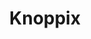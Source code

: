 ---
title: Knoppix
slug: knoppix
summary: Knoppix 安装光盘
help_available: false
is_new: false
categories:
- os
---